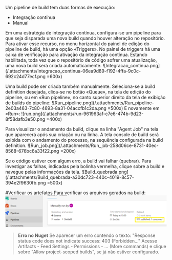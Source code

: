 Um pipeline de build tem duas formas de execução:
- Integração contínua
- Manual

Em uma estratégia de integração contínua, configura-se um pipeline para que seja disparada uma nova build quando houver alteração no repositório. 
Para ativar esse recurso, no menu horizontal do painel de edição do pipeline de build, há uma opção «Triggers». No painel de triggers há uma caixa de verificação para ativação da integração contínua. Estando habilitada, toda vez que o repositório de código sofrer uma atualização, uma nova build será criada automaticamente.
![Integracao_continua.png](/.attachments/Integracao_continua-06ea9d89-f192-4ffa-9c0c-692c24d77ecf.png =600x)

Uma build pode ser criada também manualmente. Seleciona-se a build definition desejada, clica-se no botão  «Queue», na tela de edição do pipeline, ou em «Run pipeline», no canto superior direito da tela de exibição de builds do pipeline:
![Run_pipeline.png](/.attachments/Run_pipeline-2e03a463-7c80-4693-8a31-04accfb1c2da.png =500x)
E novamente em «Run»:
![run.png](/.attachments/run-961963af-c7e6-474b-9d23-8f58dafb3e50.png =400x)

Para visualizar o andamento da build, clique na linha "Agent Job" na tela que aparecerá após sua criação ou na linha. A tela console de build será exibida com o andamento do processo, na sequência configurada na build definition.
![Run_job.png](/.attachments/Run_job-258d06ce-8731-40ec-8568-676bc6a33f22.png =200x)

Se o código estiver com algum erro, a build vai falhar (quebrar).
Para investigar as falhas, indicadas pela bolinha vermelha, clique sobre a build e navegue pelas informações da tela.
![Build_quebrada.png](/.attachments/Build_quebrada-a30dc723-440c-4019-8c57-394e2f9630fb.png =500x)

#Verificar os artefatos
Para verificar os arquivos gerados na build:
![image.png](/.attachments/image-b1937d7b-5064-4d7c-8c94-f69e7bfa8603.png)

>**Erro no Nuget** 
Se aparecer um erro contendo o texto:
"Response status code does not indicate success: 403 (Forbidden..."
Acesse Artifacts - Feed Settings - Permissions - ... (More commands) e clique sobre "Allow project-scoped builds", se já não estiver configurado.
 